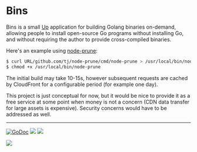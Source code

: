 # Bins

Bins is a small [Up](https://github.com/apex/up) application for building Golang binaries on-demand, allowing people to install open-source Go programs without installing Go, and without requiring the author to provide cross-compiled binaries.

Here's an example using [node-prune](https://github.com/tj/node-prune):

```sh
$ curl URL/github.com/tj/node-prune/cmd/node-prune > /usr/local/bin/node-prune
$ chmod +x /usr/local/bin/node-prune
```

The initial build may take 10-15s, however subsequent requests are cached by CloudFront for a configurable period (for example one day).

This project is just conceptual for now, but it would be nice to provide it as a free service at some point when money is not a concern (CDN data transfer for large assets is expensive). Security concerns would have to be addressed as well.

---

[![GoDoc](https://godoc.org/github.com/apex/bins?status.svg)](https://godoc.org/github.com/apex/bins)
![](https://img.shields.io/badge/license-MIT-blue.svg)
![](https://img.shields.io/badge/status-stable-green.svg)

<a href="https://apex.sh"><img src="http://tjholowaychuk.com:6000/svg/sponsor"></a>
